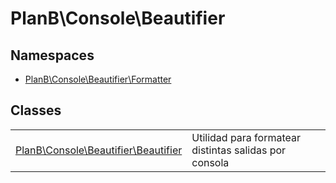 
                                                                                                                                            
    
# PlanB\Console\Beautifier

## Namespaces
- [PlanB\Console\Beautifier\Formatter](../../PlanB/Console/Beautifier/Formatter.md)


## Classes
| | |
| --- | --- |
| [PlanB\Console\Beautifier\Beautifier](../../PlanB/Console/Beautifier/Beautifier.md) | Utilidad para formatear distintas salidas por consola |






                                                                                                                                                                                                                                                                                                                                                                                                            
    
                                                                                                                                                                                                                                                                             
                